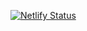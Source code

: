 [![Netlify Status](https://api.netlify.com/api/v1/badges/49f434e1-915c-4ba0-8c05-920c980d9c35/deploy-status)](https://app.netlify.com/sites/silly-leavitt-9c2cc8/deploys)
